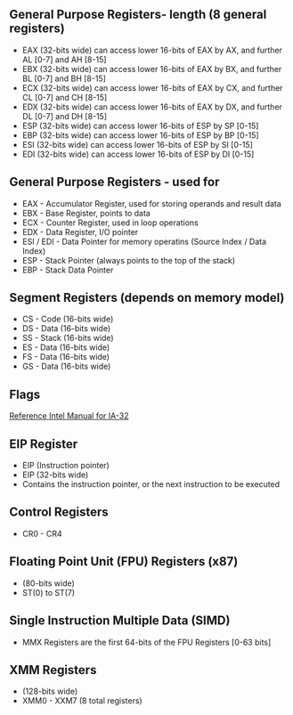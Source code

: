 ## General Purpose Registers- length (8 general registers)
* EAX (32-bits wide) can access lower 16-bits of EAX by AX, and further AL [0-7] and AH [8-15]
* EBX (32-bits wide) can access lower 16-bits of EAX by BX, and further BL [0-7] and BH [8-15]
* ECX (32-bits wide) can access lower 16-bits of EAX by CX, and further CL [0-7] and CH [8-15]
* EDX (32-bits wide) can access lower 16-bits of EAX by DX, and further DL [0-7] and DH [8-15]
* ESP (32-bits wide) can access lower 16-bits of ESP by SP [0-15]
* EBP (32-bits wide) can access lower 16-bits of ESP by BP [0-15]
* ESI (32-bits wide) can access lower 16-bits of ESP by SI [0-15]
* EDI (32-bits wide) can access lower 16-bits of ESP by DI [0-15]

## General Purpose Registers - used for
* EAX - Accumulator Register, used for storing operands and result data
* EBX - Base Register, points to data
* ECX - Counter Register, used in loop operations
* EDX - Data Register, I/O pointer
* ESI / EDI - Data Pointer for memory operatins (Source Index / Data Index)
* ESP - Stack Pointer (always points to the top of the stack)
* EBP - Stack Data Pointer

## Segment Registers (depends on memory model)
* CS - Code (16-bits wide)
* DS - Data (16-bits wide)
* SS - Stack (16-bits wide)
* ES - Data (16-bits wide)
* FS - Data (16-bits wide)
* GS - Data (16-bits wide)

## Flags
[Reference Intel Manual for IA-32](https://software.intel.com/sites/default/files/managed/39/c5/325462-sdm-vol-1-2abcd-3abcd.pdf)

## EIP Register
* EIP (Instruction pointer)
* EIP (32-bits wide)
* Contains the instruction pointer, or the next instruction to be executed

## Control Registers
* CR0 - CR4

## Floating Point Unit (FPU) Registers (x87)
* (80-bits wide) 
* ST(0) to ST(7)


## Single Instruction Multiple Data (SIMD)
* MMX Registers are the first 64-bits of the FPU Registers [0-63 bits]

## XMM Registers
* (128-bits wide)
* XMM0 - XXM7 (8 total registers)